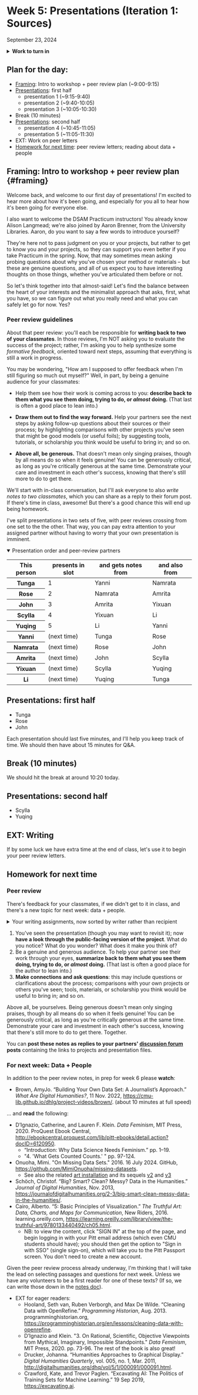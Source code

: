 
# Week 5: Presentations (Iteration 1: Sources)
<span class="date">September 23, 2024</span>

<section class="prereqs">
    <details><summary><strong>Work to turn in</strong></summary>
        <ul>
            <li>A file you'll use as the multimodal prop for your 5-minute presentation (e.g. PowerPoint, Google Slides, Prezi, slides.js, etc)</li>
            <li>A link to your public-facing project-in-progress (website, GH repo, google sheet, etc)</li>
        </ul>
    </details>
</section>


## Plan for the day:

* [Framing](#framing): Intro to workshop + peer review plan (~9:00-9:15)
* [Presentations](#first-half): first half
    - presentation 1 (~9:15-9:40)
    - presentation 2 (~9:40-10:05)
    - presentation 3 (~10:05-10:30)
* Break (10 minutes)
* [Presentations](#second-half): second half
    - presentation 4 (~10:45-11:05)
    - presentation 5 (~11:05-11:30)
* EXT: Work on peer letters
* [Homework for next time](#hw): peer review letters; reading about data + people


## Framing: Intro to workshop + peer review plan {#framing}

Welcome back, and welcome to our first day of presentations! I'm excited to hear more about how it's been going, and especially for you all to hear how it's been going for everyone else.

I also want to welcome the DSAM Practicum instructors! You already know Alison Langmead; we're also joined by Aaron Brenner, from the University Libraries. Aaron, do you want to say a few words to introduce yourself?

They're here not to pass judgment on you or your projects, but rather to get to know you and your projects, so they can support you even better if you take Practicum in the spring. Now, that may sometimes mean asking probing questions about why you've chosen your method or materials – but these are genuine questions, and all of us expect you to have interesting thoughts on those things, whether you've articulated them before or not.

So let's think together into that almost-said! Let's find the balance between the heart of your interests and the minimalist approach that asks, first, what you have, so we can figure out what you really need and what you can safely let go for now. Yes?

### Peer review guidelines
About that peer review: you'll each be responsible for **writing back to two of your classmates**. In those reviews, I'm NOT asking you to evaluate the success of the project; rather, I'm asking you to help synthesize some _formative feedback_, oriented toward next steps, assuming that everything is still a work in progress.

<div class="panel panel-success alert alert-success">
<div class="panel-body alert-body">
    You may be wondering, "How am I supposed to offer feedback when I'm still figuring so much out myself?" Well, in part, by being a genuine audience for your classmates:
</div></div>

* Help them see how their work is coming across to you: **describe back to them what you see them doing, trying to do, or _almost_ doing.** (That last is often a good place to lean into.)

* **Draw them out to find the way forward.** Help your partners see the next steps by asking follow-up questions about their sources or their process; by highlighting comparisons with other projects you've seen that might be good models (or useful foils); by suggesting tools, tutorials, or scholarship you think would be useful to bring in; and so on.

* **Above all, be generous.** That doesn't mean only singing praises, though by all means do so when it feels genuine! You can be generously critical, as long as you're critically generous at the same time. Demonstrate your care and investment in each other's success, knowing that there's still more to do to get there. 

<div class="alert alert-info panel panel-info">
    <div class="alert-body panel-body">
        We'll start with in-class conversation, but I'll ask everyone to also <em>write notes to two classmates</em>, which you can share as a reply to their forum post. If there's time in class, awesome! But there's a good chance this will end up being homework.
    </div>
</div>

I've split presentations in two sets of five, with peer reviews crossing from one set to the  the other. That way, you can pay extra attention to your assigned partner without having to worry that your own presentation is imminent.

<details open><summary>Presentation order and peer-review partners</summary>
    <table class="table table-bordered table-striped">
        <thead>
            <tr>
                <th scope="col"><strong>This person</strong></th>
                <th scope="col"><strong>presents in slot</strong></th>
                <th scope="col"><strong>and gets notes from</strong></th>
                <th scope="col"><strong>and also from</strong></th>
            </tr>
        </thead>
        <tbody>
            <tr>
                <th scope="row">Tunga</th>
                <td>1</td>
                <td>Yanni</td>
                <td>Namrata</td>
            </tr>
            <tr>
                <th scope="row">Rose</th>
                <td>2</td>
                <td>Namrata</td>
                <td>Amrita</td>
            </tr>
            <tr>
                <th scope="row">John</th>
                <td>3</td>
                <td>Amrita</td>
                <td>Yixuan</td>
            </tr>
            <tr>
                <th scope="row">Scylla</th>
                <td>4</td>
                <td>Yixuan</td>
                <td>Li</td>
            </tr>
            <tr>
                <th scope="row">Yuqing</th>
                <td>5</td>
                <td>Li</td>
                <td>Yanni</td>
            </tr>
            <tr>
                <th scope="row">Yanni</th>
                <td>(next time)</td>
                <td>Tunga</td>
                <td>Rose</td>
            </tr>
            <tr>
                <th scope="row">Namrata</th>
                <td>(next time)</td>
                <td>Rose</td>
                <td>John</td>
            </tr>
            <tr>
                <th scope="row">Amrita</th>
                <td>(next time)</td>
                <td>John</td>
                <td>Scylla</td>
            </tr>
            <tr>
                <th scope="row">Yixuan</th>
                <td>(next time)</td>
                <td>Scylla</td>
                <td>Yuqing</td>
            </tr>
            <tr>
                <th scope="row">Li</th>
                <td>(next time)</td>
                <td>Yuqing</td>
                <td>Tunga</td>
            </tr>
        </tbody>
    </table>
</details>


<!-- ### A workshop cycle

Here's how I'd like it to work. Each person's project will get about ~~15~~ 25 minutes:

1. The first five minutes will be your **presentation** you've pre-recorded.
2. From there, the rest of us start by **saying back** the heart of the project, with a **...?** at the end, opening a space for the presenter to say more.
    - This kind of _active listening_ can often get us to the edge of our current thinking, testing out the almost-said implications of what feels right and what feels off. I can start us off after the first presentation, to demonstrate what I mean.
3. That should set up a more organic back-and-forth **conversation** about the project. Anything is fair game here: tools, materials, or scholarship you think would be useful to bring in; questions or clarifications about the process (including questions about sources, processing, or presentation platforms); comparisons with your own projects; etc.
4. At each transition between projects, take some quick private **notes**: what do you want to remember for your own future projects or presentations? for your written peer review? -->




<a id="first-half"></a>
## Presentations: first half

* Tunga
* Rose
* John

Each presentation should last five minutes, and I'll help you keep track of time. We should then have about 15 minutes for Q&A.



## Break (10 minutes)
We should hit the break at around 10:20 today.

<a id="second-half"></a>
## Presentations: second half

* Scylla
* Yuqing




<!--
<a id="peer-review"></a>
## Follow-ups to the project discussions

* If you haven't yet posted a link to a public-facing deliverable, please do so ASAP: even if it's just the text of your presentation or a folder with a CSV dataset and a README file, that will be essential for your peer reviewers – and for your own later reflection.
    - I'd be happy to help you create a GitHub repo if you'd like it. -->


## EXT: Writing

If by some luck we have extra time at the end of class, let's use it to begin your peer review letters.

<a id="hw"></a>
## Homework for next time

### Peer review

There's feedback for your classmates, if we didn't get to it in class, and there's a new topic for next week: data + people.

<details><summary>Your writing assignments, now sorted by writer rather than recipient</summary>
    <table class="table table-bordered table-striped">
        <thead>
            <tr>
                <th scope="col"><strong>This person</strong></th>
                <th scope="col"><strong>will write to</strong></th>
                <th scope="col"><strong>and also to</strong></th>
            </tr>
        </thead>
        <tbody>
            <tr>
                <th scope="row">Tunga</th>
                <td>Yanni</td>
                <td>Li</td>
            </tr>
            <tr>
                <th scope="row">Rose</th>
                <td>Namrata</td>
                <td>Yanni</td>
            </tr>
            <tr>
                <th scope="row">John</th>
                <td>Amrita</td>
                <td>Namrata</td>
            </tr>
            <tr>
                <th scope="row">Scylla</th>
                <td>Yixuan</td>
                <td>Amrita</td>
            </tr>
            <tr>
                <th scope="row">Yuqing</th>
                <td>Li</td>
                <td>Yixuan</td>
            </tr>
            <tr>
                <th scope="row">Yanni</th>
                <td>Tunga</td>
                <td>Yuqing</td>
            </tr>
            <tr>
                <th scope="row">Namrata</th>
                <td>Rose</td>
                <td>Tunga</td>
            </tr>
            <tr>
                <th scope="row">Amrita</th>
                <td>John</td>
                <td>Rose</td>
            </tr>
            <tr>
                <th scope="row">Yixuan</th>
                <td>Scylla</td>
                <td>John</td>
            </tr>
            <tr>
                <th scope="row">Li</th>
                <td>Yuqing</td>
                <td>Scylla</td>
            </tr>
        </tbody>
    </table>

</details>

<ol class="spaced">
    <li>You've seen the presentation (though you may want to revisit it); now <strong>have a look through the public-facing version of the project</strong>. What do you notice? What do you wonder? What does it make you think of?</li>
    <li>Be a genuine and generous audience. To help your partner see their work through your eyes, <strong>summarize back to them what you see them doing, trying to do, or <em>almost</em> doing.</strong> (That last is often a good place for the author to lean into.)</li>
    <li><strong>Make connections and ask questions</strong>: this may include questions or clarifications about the process; comparisons with your own projects or others you've seen; tools, materials, or scholarship you think would be useful to bring in; and so on.</li>
</ol>

Above all, be yourselves. Being generous doesn't mean only singing praises, though by all means do so when it feels genuine! You can be generously critical, as long as you're critically generous at the same time. Demonstrate your care and investment in each other's success, knowing that there's still more to do to get there. Together.

<div class="alert alert-info panel panel-info">
    <div class="alert-body panel-body">
    You can <strong>post these notes as replies to your partners' <a href="{{site.repo_url}}/discussions">discussion forum</a> posts</strong> containing the links to projects and presentation files.
    </div>
</div>

### For next week: Data + People
In addition to the peer review notes, in prep for week 6 please **watch**:

* Brown, AmyJo. “Building Your Own Data Set: A Journalist’s Approach.” _What Are Digital Humanities?_, 11 Nov. 2022, <a href="https://cmu-lib.github.io/dhlg/project-videos/brown/">https://cmu-lib.github.io/dhlg/project-videos/brown/</a>. (about 10 minutes at full speed)

... and **read** the following:

* D’Ignazio, Catherine, and Lauren F. Klein. <em>Data Feminism</em>, MIT Press, 2020. ProQuest Ebook Central, <a href="http://ebookcentral.proquest.com/lib/pitt-ebooks/detail.action?docID=6120950">http://ebookcentral.proquest.com/lib/pitt-ebooks/detail.action?docID=6120950</a>.
    - “Introduction: Why Data Science Needs Feminism.” pp. 1–19.
    - "4. 'What Gets Counted Counts.'&nbsp;" pp. 97-124.
* Onuoha, Mimi. "On Missing Data Sets." 2016. 16 July 2024. GitHub, <a href="https://github.com/MimiOnuoha/missing-datasets">https://github.com/MimiOnuoha/missing-datasets</a>.
    - See also the related [art installation](https://mimionuoha.com/the-library-of-missing-datasets) and its sequels [v2](https://mimionuoha.com/the-library-of-missing-datasets-v-20) and [v3](https://mimionuoha.com/the-library-of-missing-datasets-v3)
* Schöch, Christof. “Big? Smart? Clean? Messy? Data in the Humanities.” <em>Journal of Digital Humanities</em>, Nov. 2013, <a href="https://journalofdigitalhumanities.org/2-3/big-smart-clean-messy-data-in-the-humanities/">https://journalofdigitalhumanities.org/2-3/big-smart-clean-messy-data-in-the-humanities/</a>.
* Cairo, Alberto. “5: Basic Principles of Visualization.” <em>The Truthful Art: Data, Charts, and Maps for Communication</em>, New Riders, 2016. learning.oreilly.com, <a href="https://learning.oreilly.com/library/view/the-truthful-art/9780133440492/ch05.html">https://learning.oreilly.com/library/view/the-truthful-art/9780133440492/ch05.html</a>.
    - NB: to view the content, click "SIGN IN" at the top of the page, and begin logging in with your Pitt email address (which even CMU students should have); you should then get the option to "Sign in with SSO" (single sign-on), which will take you to the Pitt Passport screen. You don't need to create a new account.

<div class="panel panel-info alert alert-info">
    <div class="panel-body alert-body">
        Given the peer review process already underway, I'm thinking that I will take the lead on selecting passages and questions for next week. Unless we have any volunteers to be a first reader for one of these texts? (If so, we can write those down in the <a href="https://bit.ly/dsam{{site.course.slugterm}}-notes?tab=t.0#heading=h.wwrpmuslcmjr">notes doc</a>).
    </div>
</div>

* EXT for eager readers:
    - Hooland, Seth van, Ruben Verborgh, and Max De Wilde. “Cleaning Data with OpenRefine.” <em>Programming Historian</em>, Aug. 2013. programminghistorian.org, <a href="https://programminghistorian.org/en/lessons/cleaning-data-with-openrefine">https://programminghistorian.org/en/lessons/cleaning-data-with-openrefine</a>.
    - D’Ignazio and Klein. "3. On Rational, Scientific, Objective Viewpoints from Mythical, Imaginary, Impossible Standpoints." <em>Data Feminism</em>, MIT Press, 2020. pp. 73-96. The rest of the book is also great!
    - Drucker, Johanna. “Humanities Approaches to Graphical Display.” <em>Digital Humanities Quarterly</em>, vol. 005, no. 1, Mar. 2011, <a href="http://digitalhumanities.org/dhq/vol/5/1/000091/000091.html">http://digitalhumanities.org/dhq/vol/5/1/000091/000091.html</a>.
    - Crawford, Kate, and Trevor Paglen. “Excavating AI: The Politics of Training Sets for Machine Learning.” 19 Sep 2019, <a href="https://excavating.ai">https://excavating.ai</a>.
